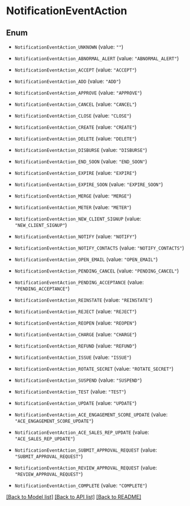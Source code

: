 # NotificationEventAction

## Enum


* `NotificationEventAction_UNKNOWN` (value: `""`)

* `NotificationEventAction_ABNORMAL_ALERT` (value: `"ABNORMAL_ALERT"`)

* `NotificationEventAction_ACCEPT` (value: `"ACCEPT"`)

* `NotificationEventAction_ADD` (value: `"ADD"`)

* `NotificationEventAction_APPROVE` (value: `"APPROVE"`)

* `NotificationEventAction_CANCEL` (value: `"CANCEL"`)

* `NotificationEventAction_CLOSE` (value: `"CLOSE"`)

* `NotificationEventAction_CREATE` (value: `"CREATE"`)

* `NotificationEventAction_DELETE` (value: `"DELETE"`)

* `NotificationEventAction_DISBURSE` (value: `"DISBURSE"`)

* `NotificationEventAction_END_SOON` (value: `"END_SOON"`)

* `NotificationEventAction_EXPIRE` (value: `"EXPIRE"`)

* `NotificationEventAction_EXPIRE_SOON` (value: `"EXPIRE_SOON"`)

* `NotificationEventAction_MERGE` (value: `"MERGE"`)

* `NotificationEventAction_METER` (value: `"METER"`)

* `NotificationEventAction_NEW_CLIENT_SIGNUP` (value: `"NEW_CLIENT_SIGNUP"`)

* `NotificationEventAction_NOTIFY` (value: `"NOTIFY"`)

* `NotificationEventAction_NOTIFY_CONTACTS` (value: `"NOTIFY_CONTACTS"`)

* `NotificationEventAction_OPEN_EMAIL` (value: `"OPEN_EMAIL"`)

* `NotificationEventAction_PENDING_CANCEL` (value: `"PENDING_CANCEL"`)

* `NotificationEventAction_PENDING_ACCEPTANCE` (value: `"PENDING_ACCEPTANCE"`)

* `NotificationEventAction_REINSTATE` (value: `"REINSTATE"`)

* `NotificationEventAction_REJECT` (value: `"REJECT"`)

* `NotificationEventAction_REOPEN` (value: `"REOPEN"`)

* `NotificationEventAction_CHARGE` (value: `"CHARGE"`)

* `NotificationEventAction_REFUND` (value: `"REFUND"`)

* `NotificationEventAction_ISSUE` (value: `"ISSUE"`)

* `NotificationEventAction_ROTATE_SECRET` (value: `"ROTATE_SECRET"`)

* `NotificationEventAction_SUSPEND` (value: `"SUSPEND"`)

* `NotificationEventAction_TEST` (value: `"TEST"`)

* `NotificationEventAction_UPDATE` (value: `"UPDATE"`)

* `NotificationEventAction_ACE_ENGAGEMENT_SCORE_UPDATE` (value: `"ACE_ENGAGEMENT_SCORE_UPDATE"`)

* `NotificationEventAction_ACE_SALES_REP_UPDATE` (value: `"ACE_SALES_REP_UPDATE"`)

* `NotificationEventAction_SUBMIT_APPROVAL_REQUEST` (value: `"SUBMIT_APPROVAL_REQUEST"`)

* `NotificationEventAction_REVIEW_APPROVAL_REQUEST` (value: `"REVIEW_APPROVAL_REQUEST"`)

* `NotificationEventAction_COMPLETE` (value: `"COMPLETE"`)


[[Back to Model list]](../README.md#documentation-for-models) [[Back to API list]](../README.md#documentation-for-api-endpoints) [[Back to README]](../README.md)


